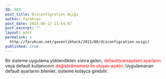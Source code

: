 ```yaml
---
ID: 303
post_title: Disconfigration Açığı
author: farukcan
post_date: 2015-08-17 11:54:07
post_excerpt: ""
layout: post
permalink: >
  http://farukcan.net/guvenlikhack/2015/08/disconfigration-acigi/
published: true
---
```

Bir sisteme uygulama yüklendikten sonra gelen, <span style="color: #ff0000;">default(varsayılan) ayarların </span>veya default kullanıcının <span style="color: #ff0000;">değiştirilmemesi ile oluşan açıktır</span>. Uygulamanan default ayarlarını bilenler, sisteme kolayca girebilir.